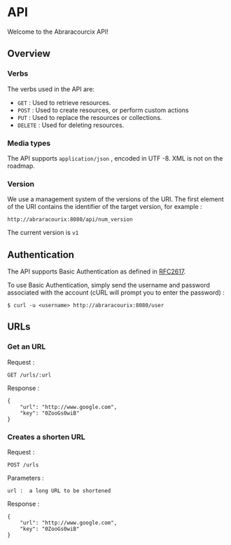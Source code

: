 # API

Welcome to the Abraracourcix API!

## Overview

### Verbs

The verbs used in the API are:

* `GET` : Used to retrieve resources.
* `POST` : Used to create resources, or perform custom actions
* `PUT` : Used to replace the resources or collections.
* `DELETE` : Used for deleting resources.

### Media types

The API supports `application/json` , encoded in UTF -8.
XML is not on the roadmap.

### Version

We use a management system of the versions of the URI.
The first element of the URI contains the identifier of the target version,
for example :

    http://abraracourix:8080/api/num_version

The current version is `v1`


## Authentication

The API supports Basic Authentication as defined in
[RFC2617](http://www.ietf.org/rfc/rfc2617.txt).

To use Basic Authentication, simply send the username and password associated with the account (cURL will prompt you to enter the password) :

    $ curl -u <username> http://abraracourix:8080/user


## URLs

### Get an URL

Request :

    GET /urls/:url

Response :

    {
        "url": "http://www.google.com",
        "key": "0ZooGs0wiB"
    }


### Creates a shorten URL

Request :

    POST /urls

Parameters :

    url :  a long URL to be shortened

Response :

    {
        "url": "http://www.google.com",
        "key": "0ZooGs0wiB"
    }
